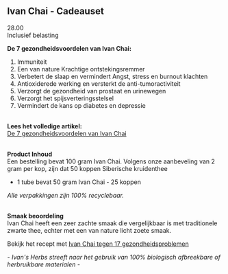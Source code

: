 ## Ivan Chai - Cadeauset
28.00 <br>
Inclusief belasting <br>

**De 7 gezondheidsvoordelen van Ivan Chai:**<br>
1. Immuniteit
2. Een van nature Krachtige ontstekingsremmer
3. Verbetert de slaap en vermindert Angst, stress en burnout klachten
4. Antioxiderede werking en versterkt de anti-tumoractiviteit
5. Verzorgt de gezondheid van prostaat en urinewegen
6. Verzorgt het spijsverteringsstelsel
7. Vermindert de kans op diabetes en depressie <br><br>

**Lees het volledige artikel:**<br>
[De 7 gezondheidsvoordelen van Ivan Chai](https://ivansherbs.nl/pages/de-7-gezondheidsvoordelen-van-ivan-chai) <br><br>

**Product Inhoud** <br>
Een bestelling bevat 100 gram Ivan Chai. Volgens onze aanbeveling van 2 gram per kop, zijn dat 50 koppen Siberische kruidenthee
- 1 tube bevat 50 gram Ivan Chai - 25 koppen <br>

_Alle verpakkingen zijn 100% recyclebaar._ <br><br>

**Smaak beoordeling**<br>
Ivan Chai heeft een zeer zachte smaak die vergelijkbaar is met traditionele zwarte thee, echter met een van nature licht zoete smaak.

Bekijk het recept met [Ivan Chai tegen 17 gezondheidsproblemen](https://www.ivansherbs.nl/pages/ivan-chai-tegen-17-gezondheidsproblemen)

_- Ivan's Herbs streeft naar het gebruik van 100% biologisch afbreekbare of herbruikbare materialen -_
